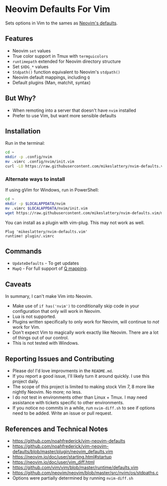 # Neovim Defaults For Vim

Sets options in Vim to the sames as [Neovim's defaults](https://neovim.io/doc/user/vim_diff.html).

## Features

* Neovim `set` values
* True color support in Tmux with `termguicolors`
* `runtimepath` extended for Neovim directory structure
* Set `$XDG_*` values
* `Stdpath()` function equivalent to Neovim's `stdpath()`
* Neovim default mappings, including `Q`
* Default plugins (Man, matchit, syntax)

## But Why?

* When remoting into a server that doesn't have `nvim` installed
* Prefer to use Vim, but want more sensible defaults

## Installation

Run in the terminal:

```sh
cd ~
mkdir -p .config/nvim
mv .vimrc .config/nvim/init.vim
curl -LO https://raw.githubusercontent.com/mikeslattery/nvim-defaults.vim/master/plugin/.vimrc
```

### Alternate ways to install

If using gVim for Windows, run in PowerShell:

```sh
cd ~
mkdir -p $LOCALAPPDATA/nvim
mv .vimrc $LOCALAPPDATA/nvim/init.vim
wget https://raw.githubusercontent.com/mikeslattery/nvim-defaults.vim/master/plugin/.vimrc
```

You can install as a plugin with vim-plug.  This may not work as well.

```
Plug 'mikeslattery/nvim-defaults.vim'
runtime! plugin/.vimrc
```

## Commands

* `UpdateDefaults` - To get updates
* `MapQ` - For full support of [Q mapping](https://neovim.io/doc/user/repeat.html#Q).

## Caveats

In summary, I can't make Vim into Neovim.

* Make use of `if has('nvim')` to conditionally skip code in your configuration that only will work in Neovim.
* Lua is not supported.
* Plugins written specifically to only work for Neovim, will continue to *not* work for Vim.
* Don't expect Vim to magically work exactly like Neovim.  There are a lot of things out of our control.
* This is not tested with Windows.

## Reporting Issues and Contributing

* Please do!   I'd love improvments in the `README.md`.
* If you report a good issue, I'll likely turn it around quickly.  I use this project daily.
* The scope of this project is limited to making stock Vim 7, 8 more like nightly Neovim.  No more; no less.
* I do not test in environments other than Linux + Tmux.  I may need assistance with tickets specific to other environments.
* If you notice no commits in a while, run `nvim-diff.sh` to see if options need to be added.  Write an issue or pull request.

## References and Technical Notes

* <https://github.com/noahfrederick/vim-neovim-defaults>
* <https://github.com/noahfrederick/vim-neovim-defaults/blob/master/plugin/neovim_defaults.vim>
* <https://neovim.io/doc/user/starting.html#startup>
* <https://neovim.io/doc/user/vim_diff.html>
* <https://github.com/vim/vim/blob/master/runtime/defaults.vim>
* <https://github.com/neovim/neovim/blob/master/src/nvim/os/stdpaths.c>
* Options were partially determined by running `nvim-diff.sh`

